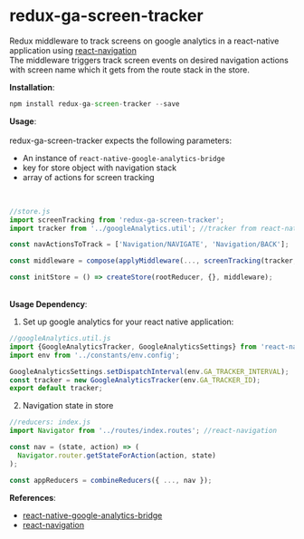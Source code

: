 # redux-ga-screen-tracker

Redux middleware to track screens on google analytics in a react-native application using [react-navigation](https://github.com/react-community/react-navigation)<br>
The middleware triggers track screen events on desired navigation actions with screen name which it gets from the route stack in the store.

<strong>Installation</strong>:
```javascript
npm install redux-ga-screen-tracker --save
```

<strong>Usage</strong>:<br>
<br>redux-ga-screen-tracker expects the following parameters:

 * An instance of ```react-native-google-analytics-bridge```
 * key for store object with navigation stack
 * array of actions for screen tracking
<br>

```javascript
//store.js
import screenTracking from 'redux-ga-screen-tracker';
import tracker from '../googleAnalytics.util'; //tracker from react-native-google-analytics-bridge

const navActionsToTrack = ['Navigation/NAVIGATE', 'Navigation/BACK'];

const middleware = compose(applyMiddleware(..., screenTracking(tracker, 'nav', navActionsToTrack)));

const initStore = () => createStore(rootReducer, {}, middleware);
```

<br><strong>Usage Dependency</strong>:<br>

1. Set up google analytics for your react native application:

```javascript
//googleAnalytics.util.js
import {GoogleAnalyticsTracker, GoogleAnalyticsSettings} from 'react-native-google-analytics-bridge';
import env from '../constants/env.config';

GoogleAnalyticsSettings.setDispatchInterval(env.GA_TRACKER_INTERVAL);
const tracker = new GoogleAnalyticsTracker(env.GA_TRACKER_ID);
export default tracker;
```

2. Navigation state in store

```javascript
//reducers: index.js
import Navigator from '../routes/index.routes'; //react-navigation

const nav = (state, action) => (
  Navigator.router.getStateForAction(action, state)
);

const appReducers = combineReducers({ ..., nav });
```

<strong>References</strong>:
* [react-native-google-analytics-bridge](https://github.com/idehub/react-native-google-analytics-bridge)
* [react-navigation](https://github.com/react-community/react-navigation)
